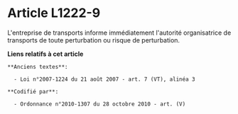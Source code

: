 # Article L1222-9

L'entreprise de transports informe immédiatement l'autorité organisatrice de transports de toute perturbation ou risque de
perturbation.

**Liens relatifs à cet article**

	**Anciens textes**:

	  - Loi n°2007-1224 du 21 août 2007 - art. 7 (VT), alinéa 3

	**Codifié par**:

	  - Ordonnance n°2010-1307 du 28 octobre 2010 - art. (V)
